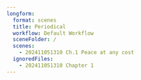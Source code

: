 ```yaml
---
longform:
  format: scenes
  title: Periodical
  workflow: Default Workflow
  sceneFolder: /
  scenes:
    - 202411051310 Ch.1 Peace at any cost
  ignoredFiles:
    - 202411051310 Chapter 1
---
```

